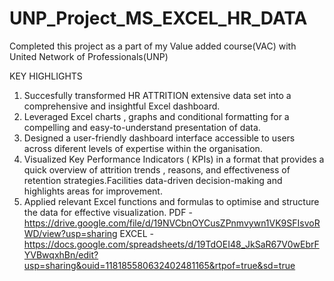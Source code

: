 # UNP_Project_MS_EXCEL_HR_DATA

Completed this project as a part of my Value added course(VAC) with United Network of Professionals(UNP)

KEY HIGHLIGHTS

1) Succesfully transformed HR ATTRITION extensive data set into a comprehensive and insightful Excel dashboard.
2) Leveraged Excel charts , graphs and conditional formatting for a compelling and easy-to-understand presentation of data.
3) Designed a user-friendly dashboard interface accessible to users across diferent levels of expertise within the organisation.
4) Visualized Key Performance Indicators ( KPIs) in a format that provides a quick overview of attrition trends , reasons, and effectiveness of retention strategies.Facilities data-driven decision-making and highlights areas for improvement.
5) Applied relevant Excel functions and formulas to optimise and structure the data for effective visualization.
PDF - https://drive.google.com/file/d/19NVCbnOYCusZPnmvywn1VK9SFIsvoRWD/view?usp=sharing
EXCEL - https://docs.google.com/spreadsheets/d/19TdOEI48_JkSaR67V0wEbrFYVBwqxhBn/edit?usp=sharing&ouid=118185580632402481165&rtpof=true&sd=true
